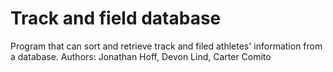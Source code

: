 # Track and field database
Program that can sort and retrieve track and filed athletes' information from a database.
Authors: Jonathan Hoff, Devon Lind, Carter Comito

